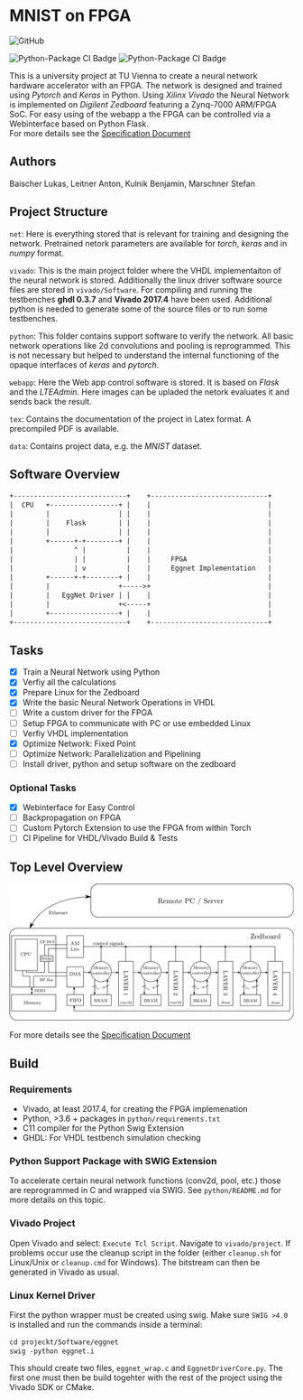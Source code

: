 MNIST on FPGA
===================

![GitHub](https://img.shields.io/github/license/marbleton/FPGA_MNIST)

![Python-Package CI Badge](https://github.com/marbleton/FPGA_MNIST/workflows/Python/badge.svg)
![Python-Package CI Badge](https://github.com/marbleton/FPGA_MNIST/workflows/VHDL%20Testbenches/badge.svg)

This is a university project at TU Vienna to create a neural network hardware accelerator with an FPGA.
The network is designed and trained using _Pytorch_ and _Keras_ in Python. 
Using _Xilinx Vivado_ the Neural Network is implemented on _Digilent Zedboard_ featuring a Zynq-7000 ARM/FPGA SoC.
For easy using of the webapp a the FPGA can be controlled via a Webinterface based on Python Flask.  
For more details see the [Specification Document](tex/specification/specification.pdf)

Authors
----------------

Baischer Lukas, Leitner Anton, Kulnik Benjamin, Marschner Stefan

Project Structure
----------------

`net`: Here is everything stored that is relevant for training and designing the network. Pretrained netork parameters
are available for _torch_, _keras_ and in _numpy_ format.

`vivado`: 
This is the main project folder where the VHDL implementaiton of the neural network is stored. Additionally the linux
driver software source files are stored in `vivado/Software`. For compiling and running the testbenches **ghdl 0.3.7** 
and **Vivado 2017.4** have been used. Additional python is needed to generate some of the source files or to run some
testbenches.

`python`:
This folder contains support software to verify the network. All basic network operations like 2d convolutions and pooling
is reprogrammed. This is not necessary but helped to understand the internal functioning of the opaque interfaces of 
_keras_ and _pytorch_.

`webapp`:
Here the Web app control software is stored. It is based on _Flask_ and the _LTEAdmin_. Here images can be upladed
the netork evaluates it and sends back the result.

`tex`:
Contains the documentation of the project in Latex format. A precompiled PDF is available.

`data`:
Contains project data, e.g. the _MNIST_ dataset.

Software Overview
-----------------

```text
+----------------------------+    +-----------------------------+
|  CPU   +-----------------+ |    |                             |
|        |                 | |    |                             |
|        |    Flask        | |    |                             |
|        |                 | |    |                             |
|        +------+-+--------+ |    |                             |
|               ^ |          |    |                             |
|               | |          |    |     FPGA                    |
|               | v          |    |     Eggnet Implementation   |
|        +------+-+--------+ |    |                             |
|        |                 +----->+                             |
|        |   EggNet Driver | |    |                             |
|        |                 +<-----+                             |
|        +-----------------+ |    |                             |
+----------------------------+    +-----------------------------+
```

Tasks
----------------

- [x] Train a Neural Network using Python
- [x] Verfiy all the calculations
- [x] Prepare Linux for the Zedboard
- [x] Write the basic Neural Network Operations in VHDL
- [ ] Write a custom driver for the FPGA
- [ ] Setup FPGA to communicate with PC or use embedded Linux
- [ ] Verfiy VHDL implementation
- [x] Optimize Network: Fixed Point
- [ ] Optimize Network: Parallelization and Pipelining
- [ ] Install driver, python and setup software on the zedboard

### Optional Tasks

- [x] Webinterface for Easy Control
- [ ] Backpropagation on FPGA
- [ ] Custom Pytorch Extension to use the FPGA from within Torch
- [ ] CI Pipeline for VHDL/Vivado Build & Tests

## Top Level Overview

![System Overview](tex/specification/svg-extract/1-NN-concept_svg-tex.png "Top Level Overview")

For more details see the [Specification Document](tex/specification/specification.pdf)

Build
-----

### Requirements

- Vivado, at least 2017.4, for creating the FPGA implemenation
- Python, >3.6 + packages in `python/requirements.txt`
- C11 compiler for the Python Swig Extension
- GHDL: For VHDL testbench simulation checking

### Python Support Package with SWIG Extension

To accelerate certain neural network functions (conv2d, pool, etc.) those are reprogrammed in C and wrapped via SWIG. 
See `python/README.md` for more details on this topic.

### Vivado Project

Open Vivado and select: `Execute Tcl Script`. Navigate to `vivado/project`. If problems occur use the cleanup script
in the folder (either `cleanup.sh` for Linux/Unix or `cleanup.cmd` for Windows). The bitstream can then be generated in
Vivado as usual.

### Linux Kernel Driver

First the python wrapper must be created using swig. Make sure `SWIG >4.0` is installed and run the commands inside a 
terminal:

````shell script
cd projeckt/Software/eggnet
swig -python eggnet.i
````

This should create two files, `eggnet_wrap.c` and `EggnetDriverCore.py`. The first one must then be build togehter 
with the rest of the project using the Vivado SDK or CMake. 


